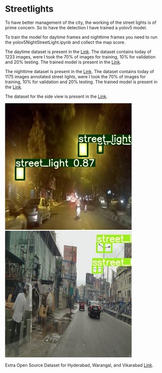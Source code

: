 # Streetlights

To have better management of the city, the working of the street lights is of prime concern. So to have the detection I have trained a yolov5 model.

To train the model for daytime frames and nighttime frames you need to run the yolov5NightStreetLight.ipynb and collect the map score.

The daytime dataset is present in the [Link](https://iiitaphyd.sharepoint.com/:f:/r/sites/Mobility-Mobility-RA/Shared%20Documents/Mobility%20-RA/Amandeep%20Kumar/Amandeep/day_frames?csf=1&web=1&e=19V2RD). The dataset contains today of 1233 images, were I took the 70% of images for training, 10% for validation and 20% testing. The trained model is present in the [Link](https://drive.google.com/drive/folders/1XQ7Ll1aX2Jrww7DdNFFSdNPH_FPyqcAP).

The nighttime dataset is present in the [Link](https://iiitaphyd.sharepoint.com/:f:/r/sites/Mobility-Mobility-RA/Shared%20Documents/Mobility%20-RA/Amandeep%20Kumar/Amandeep/night_frames?csf=1&web=1&e=wHWDRg). The dataset contains today of 1175 images annotated street lights, were I took the 70% of images for training, 10% for validation and 20% testing. The trained model is present in the [Link](https://drive.google.com/drive/folders/1XQ7Ll1aX2Jrww7DdNFFSdNPH_FPyqcAP).

The dataset for the side view is present in the [Link](https://iiitaphyd.sharepoint.com/:f:/r/sites/Mobility-Mobility-RA/Shared%20Documents/Mobility%20-RA/Amandeep%20Kumar/Amandeep/side_view?csf=1&web=1&e=FArfgJ).

![](readme-images/frame1.jpg)![](readme-images/frame2.jpg)

Extra Open Source Dataset for Hyderabad, Warangal, and Vikarabad [Link](https://drive.google.com/file/d/1gaPOnrerAx68MLBlDdBtH9wEdzWdmAqS/view?usp=sharing).
